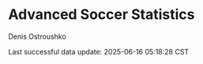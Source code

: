 # Advanced Soccer Statistics
Denis Ostroushko

<!-- gfm -->

Last successful data update: 2025-06-16 05:18:28 CST
